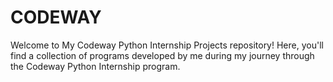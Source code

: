 # CODEWAY
Welcome to My Codeway Python Internship Projects repository! Here, you'll find a collection of programs developed by me during my journey through the Codeway Python Internship program.
